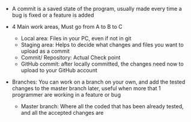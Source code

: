 * A commit is a saved state of the program, usually made every time a bug is fixed or a feature is added
* 4 Main work areas, Must go from A to B to C
  * Local area: Files in your PC, even if not in git
  * Staging area: Helps to decide what changes and files you want to upload as a commit
  * Commit/ Repository: Actual Check point
  * GitHub commit: after locally committed, the changes need now to upload to your GitHub account
  
* Branches: You can work on a branch on your own, and add the tested changes to the master branch later, useful when more that 1 programmer are working in a feature or bug
  * Master branch: Where all the coded that has been already tested, and all the accepted changes are


